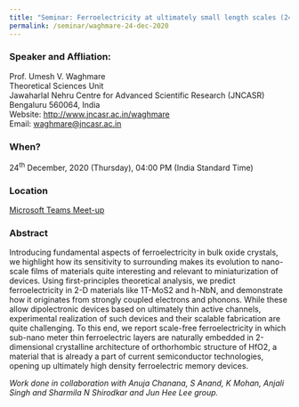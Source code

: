 ```yaml
---
title: "Seminar: Ferroelectricity at ultimately small length scales (24/12/20)"
permalink: /seminar/waghmare-24-dec-2020
---
```

### Speaker and Affliation:
Prof. Umesh V. Waghmare <br>
Theoretical Sciences Unit <br>
Jawaharlal Nehru Centre for Advanced Scientific Research (JNCASR) <br>
Bengaluru 560064, India <br>
Website: <a href="http://www.jncasr.ac.in/waghmare" target="_blank">http://www.jncasr.ac.in/waghmare</a><br>
Email: <a href="mailto:waghmare@jncasr.ac.in">waghmare@jncasr.ac.in</a><br>

### When?
24<sup>th</sup> December, 2020 (Thursday), 04:00 PM (India Standard Time)

### Location
<a href="https://teams.microsoft.com/l/meetup-join/19%3ameeting_NmQ1YzhmY2ItNDE5OS00NzY3LWE4NjYtNTQ1NTJhMjdhN2Rm%40thread.v2/0?context=%7b%22Tid%22%3a%226f15cd97-f6a7-41e3-b2c5-ad4193976476%22%2c%22Oid%22%3a%2237cbbc90-5847-4c97-858e-f150a9d01371%22%7d" target="_blank">Microsoft Teams Meet-up</a>

### Abstract
Introducing fundamental aspects of ferroelectricity in bulk oxide crystals, we highlight how its sensitivity to surrounding makes its evolution to nano-scale films of materials quite interesting and relevant to miniaturization of devices. Using first-principles theoretical analysis, we predict ferroelectricity in 2-D materials like 1T-MoS2 and h-NbN, and demonstrate how it originates from strongly coupled electrons and phonons. While these allow dipolectronic devices based on ultimately thin active channels, experimental realization of such devices and their scalable fabrication are quite challenging. To this end, we report scale-free ferroelectricity in which sub-nano meter thin ferroelectric layers are naturally embedded in 2-dimensional crystalline architecture of orthorhombic structure of HfO2, a material that is already a part of current semiconductor technologies, opening up ultimately high density ferroelectric memory devices.<br>

<i>Work done in collaboration with Anuja Chanana, S Anand, K Mohan, Anjali Singh and Sharmila N Shirodkar and Jun Hee Lee group.</i> 

  

